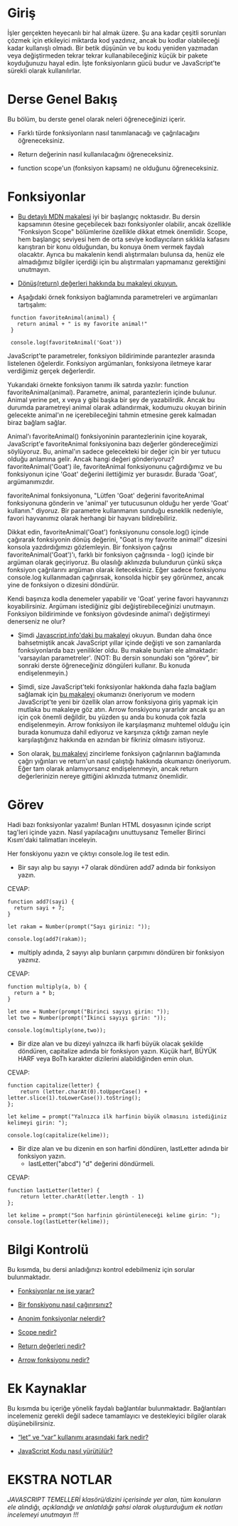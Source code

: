 # Giriş

İşler gerçekten heyecanlı bir hal almak üzere. Şu ana kadar çeşitli sorunları çözmek için etkileyici miktarda kod yazdınız, ancak bu kodlar olabileceği kadar kullanışlı olmadı. Bir betik düşünün ve bu kodu yeniden yazmadan veya değiştirmeden tekrar tekrar kullanabileceğiniz küçük bir pakete koyduğunuzu hayal edin. İşte fonksiyonların gücü budur ve JavaScript'te sürekli olarak kullanılırlar.

# Derse Genel Bakış

Bu bölüm, bu derste genel olarak neleri öğreneceğinizi içerir.

- Farklı türde fonksiyonların nasıl tanımlanacağı ve çağrılacağını öğreneceksiniz.

- Return değerinin nasıl kullanılacağını öğreneceksiniz.

- function scope'un (fonksiyon kapsamı) ne olduğunu öğreneceksiniz.

# Fonksiyonlar

- [Bu detaylı MDN makalesi](https://developer.mozilla.org/en-US/docs/Learn/JavaScript/Building_blocks/Functions) iyi bir başlangıç ​​noktasıdır. Bu dersin kapsamının ötesine geçebilecek bazı fonksiyonler olabilir, ancak özellikle "Fonksiyon Scope" bölümlerine özellikle dikkat etmek önemlidir. Scope, hem başlangıç seviyesi hem de orta seviye kodlayıcıların sıklıkla kafasını karıştıran bir konu olduğundan, bu konuya önem vermek faydalı olacaktır. Ayrıca bu makalenin kendi alıştırmaları bulunsa da, henüz ele almadığımız bilgiler içerdiği için bu alıştırmaları yapmamanız gerektiğini unutmayın. 

- [Dönüş(return) değerleri hakkında bu makaleyi okuyun.](https://developer.mozilla.org/en-US/docs/Learn/JavaScript/Building_blocks/Return_values)

- Aşağıdaki örnek fonksiyon bağlamında parametreleri ve argümanları tartışalım:

```
 function favoriteAnimal(animal) {
   return animal + " is my favorite animal!"
 }

 console.log(favoriteAnimal('Goat'))
```

JavaScript'te parametreler, fonksiyon bildiriminde parantezler arasında listelenen öğelerdir. Fonksiyon argümanları, fonksiyona iletmeye karar verdiğimiz gerçek değerlerdir. 

Yukarıdaki örnekte fonksiyon tanımı ilk satırda yazılır: function favoriteAnimal(animal). Parametre, animal, parantezlerin içinde bulunur. Animal yerine pet, x veya y gibi başka bir şey de yazabilirdik. Ancak bu durumda parametreyi animal olarak adlandırmak, kodumuzu okuyan birinin gelecekte animal'ın ne içerebileceğini tahmin etmesine gerek kalmadan biraz bağlam sağlar. 

Animal'ı favoriteAnimal() fonksiyoninin parantezlerinin içine koyarak, JavaScript'e favoriteAnimal fonksiyonina bazı değerler göndereceğimizi söylüyoruz. Bu, animal'ın sadece gelecekteki bir değer için bir yer tutucu olduğu anlamına gelir. Ancak hangi değeri gönderiyoruz? favoriteAnimal('Goat') ile, favoriteAnimal fonksiyonunu çağırdığımız ve bu fonksiyonun içine 'Goat' değerini ilettiğimiz yer burasıdır. Burada 'Goat', argümanımızdır. 

favoriteAnimal fonksiyonuna, "Lütfen 'Goat' değerini favoriteAnimal fonksiyonuna gönderin ve 'animal' yer tutucusunun olduğu her yerde 'Goat' kullanın." diyoruz. Bir parametre kullanmanın sunduğu esneklik nedeniyle, favori hayvanımız olarak herhangi bir hayvanı bildirebiliriz.

Dikkat edin, favoriteAnimal('Goat') fonksiyonunu console.log() içinde çağırarak fonksiyonin dönüş değerini, "Goat is my favorite animal!" dizesini konsola yazdırdığımızı gözlemleyin. Bir fonksiyon çağrısı favoriteAnimal('Goat')'ı, farklı bir fonksiyon çağrısında - log() içinde bir argüman olarak geçiriyoruz. Bu olasılığı aklınızda bulundurun çünkü sıkça fonksiyon çağrılarını argüman olarak ileteceksiniz. Eğer sadece fonksiyonu console.log kullanmadan çağırırsak, konsolda hiçbir şey görünmez, ancak yine de fonksiyon o dizesini döndürür.

Kendi başınıza kodla denemeler yapabilir ve 'Goat' yerine favori hayvanınızı koyabilirsiniz. Argümanı istediğiniz gibi değiştirebileceğinizi unutmayın. Fonksiyon bildiriminde ve fonksiyon gövdesinde animal'ı değiştirmeyi denerseniz ne olur?

- Şimdi [Javascript.info'daki bu makaleyi](https://javascript.info/function-basics) okuyun. Bundan daha önce bahsetmiştik ancak JavaScript yıllar içinde değişti ve son zamanlarda fonksiyonlarda bazı yenilikler oldu. Bu makale bunları ele almaktadır: 'varsayılan parametreler'. (NOT: Bu dersin sonundaki son “görev”, bir sonraki derste öğreneceğiniz döngüleri kullanır. Bu konuda endişelenmeyin.)

- Şimdi, size JavaScript'teki fonksiyonlar hakkında daha fazla bağlam sağlamak için [bu makaleyi](https://javascript.info/function-expressions) okumanızı öneriyorum ve modern JavaScript'te yeni bir özellik olan arrow fonksiyona giriş yapmak için mutlaka bu makaleye göz atın. Arrow fonskiyonu yararlıdır ancak şu an için çok önemli değildir, bu yüzden şu anda bu konuda çok fazla endişelenmeyin. Arrow fonksiyon ile karşılaşmanız muhtemel olduğu için burada konumuza dahil ediyoruz ve karşınıza çıktığı zaman neyle karşılaştığınız hakkında en azından bir fikriniz olmasını istiyoruz.

- Son olarak, [bu makaleyi](https://www.javascripttutorial.net/javascript-call-stack/) zincirleme fonksiyon çağrılarının bağlamında çağrı yığınları ve return'un nasıl çalıştığı hakkında okumanızı öneriyorum. Eğer tam olarak anlamıyorsanız endişelenmeyin, ancak return değerlerinizin nereye gittiğini aklınızda tutmanız önemlidir.

# Görev

Hadi bazı fonksiyonlar yazalım! Bunları HTML dosyasının içinde script tag'leri içinde yazın. Nasıl yapılacağını unuttuysanız Temeller Birinci Kısım'daki talimatları inceleyin.

Her fonskiyonu yazın ve çıktıyı console.log ile test edin.

- Bir sayı alıp bu sayıyı +7 olarak döndüren add7 adında bir fonksiyon yazın.

CEVAP:
```
function add7(sayi) {
  return sayi + 7;
}

let rakam = Number(prompt("Sayı giriniz: "));

console.log(add7(rakam));
```

- multiply adında, 2 sayıyı alıp bunların çarpımını döndüren bir fonksiyon yazınız.

CEVAP:
```
function multiply(a, b) {
  return a * b;
}

let one = Number(prompt("Birinci sayıyı girin: "));
let two = Number(prompt("İkinci sayıyı girin: "));

console.log(multiply(one,two));
```

- Bir dize alan ve bu dizeyi yalnızca ilk harfi büyük olacak şekilde döndüren, capitalize adında bir fonksiyon yazın. Küçük harf, BÜYÜK HARF veya BoTh karakter dizilerini alabildiğinden emin olun.

CEVAP:
```
function capitalize(letter) {
    return (letter.charAt(0).toUpperCase() + letter.slice(1).toLowerCase()).toString();
};

let kelime = prompt("Yalnızca ilk harfinin büyük olmasını istediğiniz kelimeyi girin: ");

console.log(capitalize(kelime));
```

- Bir dize alan ve bu dizenin en son harfini döndüren, lastLetter adında bir fonksiyon yazın.
    - lastLetter("abcd") "d" değerini döndürmeli.

CEVAP:
```
function lastLetter(letter) {
    return letter.charAt(letter.length - 1)
};

let kelime = prompt("Son harfinin görüntüleneceği kelime girin: ");
console.log(lastLetter(kelime));
```

# Bilgi Kontrolü

Bu kısımda, bu dersi anladığınızı kontrol edebilmeniz için sorular bulunmaktadır.

- [Fonksiyonlar ne işe yarar?](https://developer.mozilla.org/en-US/docs/Learn/JavaScript/Building_blocks/Functions)
    
- [Bir fonskiyonu nasıl çağırırsınız?](https://developer.mozilla.org/en-US/docs/Learn/JavaScript/Building_blocks/Functions#invoking_functions)

- [Anonim fonksiyonlar nelerdir?](https://developer.mozilla.org/en-US/docs/Learn/JavaScript/Building_blocks/Functions#anonymous_functions_and_arrow_functions)

- [Scope nedir?](https://developer.mozilla.org/en-US/docs/Learn/JavaScript/Building_blocks/Functions#function_scope_and_conflicts)

- [Return değerleri nedir?](https://developer.mozilla.org/en-US/docs/Learn/JavaScript/Building_blocks/Return_values)

- [Arrow fonksiyonu nedir?](https://javascript.info/arrow-functions-basics)

# Ek Kaynaklar

Bu kısımda bu içeriğe yönelik faydalı bağlantılar bulunmaktadır. Bağlantıları incelemeniz gerekli değil sadece tamamlayıcı ve destekleyici bilgiler olarak düşünebilirsiniz.

- [“let” ve “var” kullanımı arasındaki fark nedir?](https://stackoverflow.com/questions/762011/what-is-the-difference-between-let-and-var#:~:text=The%20main%20difference%20is%20scoping,(hence%20the%20block%20scope))

- [JavaScript Kodu nasıl yürütülür?](https://www.youtube.com/watch?v=iLWTnMzWtj4)

# EKSTRA NOTLAR
*JAVASCRIPT TEMELLERİ klasörü/dizini içerisinde yer alan, tüm konuların ele alındığı, açıklandığı ve anlatıldığı şahsi olarak oluşturduğum ek notları incelemeyi unutmayın !!!*